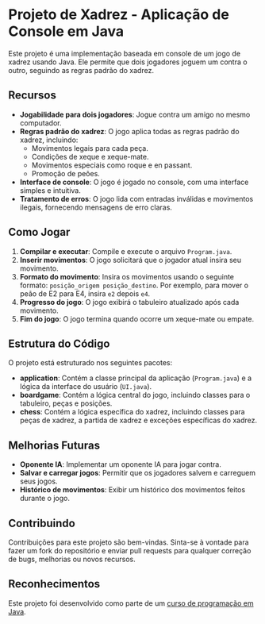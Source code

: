 # Projeto de Xadrez - Aplicação de Console em Java

Este projeto é uma implementação baseada em console de um jogo de xadrez usando Java. Ele permite que dois jogadores joguem um contra o outro, seguindo as regras padrão do xadrez.

## Recursos

- **Jogabilidade para dois jogadores**: Jogue contra um amigo no mesmo computador.
- **Regras padrão do xadrez**: O jogo aplica todas as regras padrão do xadrez, incluindo:
  - Movimentos legais para cada peça.
  - Condições de xeque e xeque-mate.
  - Movimentos especiais como roque e en passant.
  - Promoção de peões.
- **Interface de console**: O jogo é jogado no console, com uma interface simples e intuitiva.
- **Tratamento de erros**: O jogo lida com entradas inválidas e movimentos ilegais, fornecendo mensagens de erro claras.

## Como Jogar

1. **Compilar e executar**: Compile e execute o arquivo `Program.java`.
2. **Inserir movimentos**: O jogo solicitará que o jogador atual insira seu movimento.
3. **Formato do movimento**: Insira os movimentos usando o seguinte formato: `posição_origem posição_destino`. Por exemplo, para mover o peão de E2 para E4, insira `e2` depois `e4`.
4. **Progresso do jogo**: O jogo exibirá o tabuleiro atualizado após cada movimento.
5. **Fim do jogo**: O jogo termina quando ocorre um xeque-mate ou empate.

## Estrutura do Código

O projeto está estruturado nos seguintes pacotes:

- **application**: Contém a classe principal da aplicação (`Program.java`) e a lógica da interface do usuário (`UI.java`).
- **boardgame**: Contém a lógica central do jogo, incluindo classes para o tabuleiro, peças e posições.
- **chess**: Contém a lógica específica do xadrez, incluindo classes para peças de xadrez, a partida de xadrez e exceções específicas do xadrez.

## Melhorias Futuras

- **Oponente IA**: Implementar um oponente IA para jogar contra.
- **Salvar e carregar jogos**: Permitir que os jogadores salvem e carreguem seus jogos.
- **Histórico de movimentos**: Exibir um histórico dos movimentos feitos durante o jogo.

## Contribuindo

Contribuições para este projeto são bem-vindas. Sinta-se à vontade para fazer um fork do repositório e enviar pull requests para qualquer correção de bugs, melhorias ou novos recursos.

## Reconhecimentos

Este projeto foi desenvolvido como parte de um [curso de programação em Java](https://www.udemy.com/course/java-curso-completo/).
